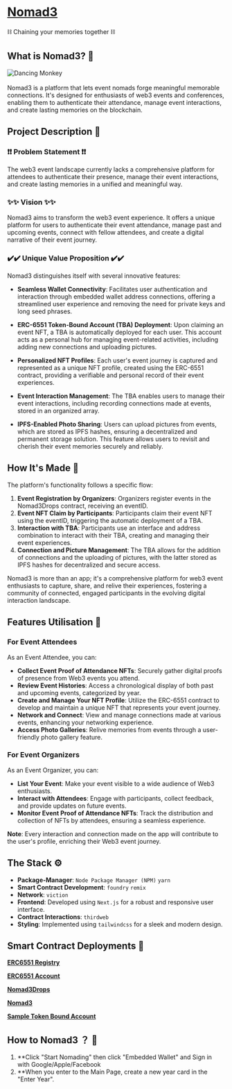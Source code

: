 # [Nomad3](https://nomad3.vercel.app)
⛓️ Chaining your memories together ⛓️

## What is **Nomad3**? 🤔
 
![Dancing Monkey](https://drive.google.com/uc?export=view&id=12V8hjGPMa-qIjqzry0kscsRz1X44TTXU) 
<br /><br />
Nomad3 is a platform that lets event nomads forge meaningful memorable connections. It's designed for enthusiasts of web3 events and conferences, enabling them to authenticate their attendance, manage event interactions, and create lasting memories on the blockchain. 


## Project Description 📔
### ❗❗ Problem Statement ❗❗
The web3 event landscape currently lacks a comprehensive platform for attendees to authenticate their presence, manage their event interactions, and create lasting memories in a unified and meaningful way.

### ✨✨ Vision ✨✨
Nomad3 aims to transform the web3 event experience. It offers a unique platform for users to authenticate their event attendance, manage past and upcoming events, connect with fellow attendees, and create a digital narrative of their event journey.

### ✔️✔️ Unique Value Proposition ✔️✔️
Nomad3 distinguishes itself with several innovative features:

- **Seamless Wallet Connectivity**: Facilitates user authentication and interaction through embedded wallet address connections, offering a streamlined user experience and removing the need for private keys and long seed phrases.

- **ERC-6551 Token-Bound Account (TBA) Deployment**: Upon claiming an event NFT, a TBA is automatically deployed for each user. This account acts as a personal hub for managing event-related activities, including adding new connections and uploading pictures.

- **Personalized NFT Profiles**: Each user's event journey is captured and represented as a unique NFT profile, created using the ERC-6551 contract, providing a verifiable and personal record of their event experiences.

- **Event Interaction Management**: The TBA enables users to manage their event interactions, including recording connections made at events, stored in an organized array.

- **IPFS-Enabled Photo Sharing**: Users can upload pictures from events, which are stored as IPFS hashes, ensuring a decentralized and permanent storage solution. This feature allows users to revisit and cherish their event memories securely and reliably.

## How It's Made 🦿
The platform's functionality follows a specific flow:

1. **Event Registration by Organizers**: Organizers register events in the Nomad3Drops contract, receiving an eventID.
2. **Event NFT Claim by Participants**: Participants claim their event NFT using the eventID, triggering the automatic deployment of a TBA.
3. **Interaction with TBA**: Participants use an interface and address combination to interact with their TBA, creating and managing their event experiences.
4. **Connection and Picture Management**: The TBA allows for the addition of connections and the uploading of pictures, with the latter stored as IPFS hashes for decentralized and secure access.

Nomad3 is more than an app; it's a comprehensive platform for web3 event enthusiasts to capture, share, and relive their experiences, fostering a community of connected, engaged participants in the evolving digital interaction landscape.

## Features Utilisation 🌟

### For Event Attendees
As an Event Attendee, you can:
- **Collect Event Proof of Attendance NFTs**: Securely gather digital proofs of presence from Web3 events you attend.
- **Review Event Histories**: Access a chronological display of both past and upcoming events, categorized by year.
- **Create and Manage Your NFT Profile**: Utilize the ERC-6551 contract to develop and maintain a unique NFT that represents your event journey.
- **Network and Connect**: View and manage connections made at various events, enhancing your networking experience.
- **Access Photo Galleries**: Relive memories from events through a user-friendly photo gallery feature.

### For Event Organizers
As an Event Organizer, you can:
- **List Your Event**: Make your event visible to a wide audience of Web3 enthusiasts.
- **Interact with Attendees**: Engage with participants, collect feedback, and provide updates on future events.
- **Monitor Event Proof of Attendance NFTs**: Track the distribution and collection of NFTs by attendees, ensuring a seamless experience.

**Note**: Every interaction and connection made on the app will contribute to the user's profile, enriching their Web3 event journey.

## The Stack ⚙️

- **Package-Manager**: `Node Package Manager (NPM)` `yarn`
- **Smart Contract Development**: `foundry` `remix` 
- **Network**: `viction`
- **Frontend**: Developed using `Next.js` for a robust and responsive user interface.
- **Contract Interactions**: `thirdweb`
- **Styling**: Implemented using `tailwindcss` for a sleek and modern design.

## Smart Contract Deployments 🌳

**[ERC6551 Registry](https://testnet.vicscan.xyz/address/0xBAF8DD01C6f1AFbFae4FADc4800c182387cf9962)**  

**[ERC6551 Account](https://testnet.vicscan.xyz/address/0x87FE9a73d69da217895110Ecbbe363B51a78FAAA)** 

**[Nomad3Drops](https://testnet.vicscan.xyz/address/0xbc97C3c3a9c9C020B6a573bf5993ab751330F1b6)** 

**[Nomad3](https://testnet.vicscan.xyz/address/0xC27ef22b7c0CD3c0296DBa772987b142a71Eff48)** 

**[Sample Token Bound Account](https://testnet.vicscan.xyz/address/0x75dFC61417A32224196ccE4e0CB2081CCFa843A2)** 

## How to Nomad3 ？ 📖
1. **Click "Start Nomading" then click "Embedded Wallet" and Sign in with Google/Apple/Facebook
2. **When you enter to the Main Page, create a new year card in the "Enter Year".

